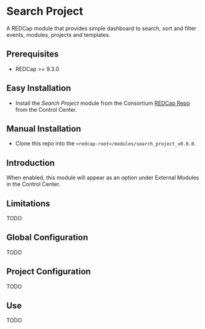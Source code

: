 # Search Project

A REDCap module that provides simple dashboard to search, sort and filter events, modules, projects and templates.

## Prerequisites
- REDCap >= 9.3.0

## Easy Installation
- Install the _Search Project_ module from the Consortium [REDCap Repo](https://redcap.vanderbilt.edu/consortium/modules/index.php) from the Control Center.

## Manual Installation
- Clone this repo into the `<redcap-root>/modules/search_project_v0.0.0`.

## Introduction

When enabled, this module will appear as an option under External Modules in the Control Center.

## Limitations

TODO

## Global Configuration

TODO

## Project Configuration

TODO

## Use 

TODO
